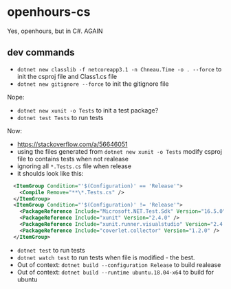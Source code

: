 # openhours-cs
Yes, openhours, but in C#. AGAIN

## dev commands

- `dotnet new classlib -f netcoreapp3.1 -n Chneau.Time -o . --force` to init the csproj file and Class1.cs file
- `dotnet new gitignore --force` to init the gitignore file

Nope:
- `dotnet new xunit -o Tests` to init a test package?
- `dotnet test Tests` to run tests

Now:
- https://stackoverflow.com/a/56646051 
- using the files generated from `dotnet new xunit -o Tests` modify csproj file to contains tests when not realease
- ignoring all `*.Tests.cs` file when release
- it shoulds look like this:
```xml
  <ItemGroup Condition="'$(Configuration)' == 'Release'">
    <Compile Remove="**\*.Tests.cs" />
  </ItemGroup>
  <ItemGroup Condition="'$(Configuration)' != 'Release'">
    <PackageReference Include="Microsoft.NET.Test.Sdk" Version="16.5.0" />
    <PackageReference Include="xunit" Version="2.4.0" />
    <PackageReference Include="xunit.runner.visualstudio" Version="2.4.0" />
    <PackageReference Include="coverlet.collector" Version="1.2.0" />
  </ItemGroup>
```
- `dotnet test` to run tests
- `dotnet watch test` to run tests when file is modified - the best.
- Out of context: `dotnet build --configuration Release` to build realease
- Out of context: `dotnet build --runtime ubuntu.18.04-x64` to build for ubuntu

